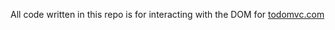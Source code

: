 All code written in this repo is for interacting with the DOM for [todomvc.com](https://todomvc.com/examples/vanillajs/)